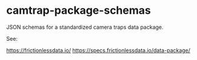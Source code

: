 # camtrap-package-schemas

JSON schemas for a standardized camera traps data package.

See:

https://frictionlessdata.io/
https://specs.frictionlessdata.io/data-package/


